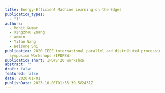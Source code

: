 ```yaml
---
title: Energy-Efficient Machine Learning on the Edges
publication_types:
  - "1"
authors:
  - Mohit Kumar
  - Xingzhou Zhang
  - admin
  - Yifan Wang
  - Weisong Shi
publication: 2020 IEEE international parallel and distributed processing
  symposium Workshops (IPDPSW)
publication_short: IPDPS'20 workshop
abstract: ""
draft: false
featured: false
date: 2020-01-01
publishDate: 2023-10-03T01:35:39.582431Z
---
```

